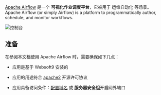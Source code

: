 [Apache Airflow](https://airflow.apache.org/) 是一个 **可视化作业调度平台**，它被用于 运维自动化  等场景。Apache Airflow (or simply Airflow) is a platform to programmatically author, schedule, and monitor workflows.


![控制台](https://libs.websoft9.com/Websoft9/DocsPicture/zh/airflow/airflow-gui-websoft9.png)


## 准备

在参阅本文档使用 Apache Airflow 时，需要确保如下几点：

- 应用是基于 Websoft9 安装的

- 应用的用途符合 [apache2](https://opensource.org/licenses/Apache-2.0) 开源许可协议

- 应用具备访问条件：[配置域名](./domain-set) 或 **服务器安全组**开启网外端口